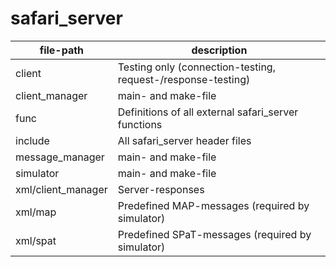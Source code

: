 # safari_server

file-path|description
---------|-----------
client | Testing only (connection-testing, request-/response-testing)
client_manager | main- and make-file
func | Definitions of all external safari_server functions
include | All safari_server header files
message_manager | main- and make-file
simulator | main- and make-file
xml/client_manager | Server-responses
xml/map | Predefined MAP-messages (required by simulator)
xml/spat | Predefined SPaT-messages (required by simulator)
